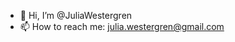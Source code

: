 - 👋 Hi, I’m @JuliaWestergren
- 📫 How to reach me: julia.westergren@gmail.com

<!---
JuliaWestergren/JuliaWestergren is a ✨ special ✨ repository because its `README.md` (this file) appears on your GitHub profile.
You can click the Preview link to take a look at your changes.
--->

